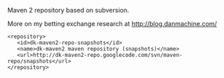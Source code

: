 Maven 2 repository based on subversion.

More on my betting exchange research at http://blog.danmachine.com/

```
<repository>
   <id>dk-maven2-repo-snapshots</id>
   <name>dk-maven2 maven repository (snapshots)</name>
   <url>http://dk-maven2-repo.googlecode.com/svn/maven-repo/snapshots</url>
</repository>
```
